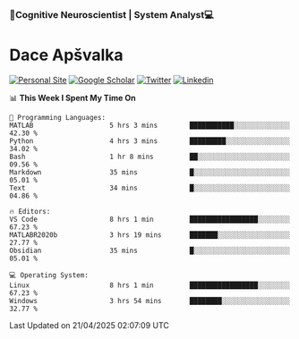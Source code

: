 ### 🧠Cognitive Neuroscientist | System Analyst💻
# Dace Apšvalka

[![Personal Site](https://img.shields.io/badge/website-teal?style=for-the-badge&logo=About.me&logoColor=white)](https://dcdace.net/)
[![Google Scholar](https://img.shields.io/badge/Scholar-yellow?style=for-the-badge&logo=googlescholar&logoColor=ffffff)](https://scholar.google.com/citations?hl=en&user=W8q0HBkAAAAJ&view_op=list_works&sortby=pubdate)
[![Twitter](https://img.shields.io/badge/Twitter-1DA1F2?logo=twitter&logoColor=white&style=for-the-badge)](https://twitter.com/dcdace)
[![Linkedin](https://img.shields.io/badge/linkedin-0077B5?logo=linkedin&logoColor=white&style=for-the-badge)](https://www.linkedin.com/in/dace-apsvalka/)

<!--
[![Dace's wakatime stats](https://github-readme-stats.vercel.app/api/wakatime?username=dcdace&theme=react&layout=compact&custom_title=Coding+past+7+days&v=2)](https://github.com/dcdace/dcdace)


[![github](https://img.shields.io/github/followers/dcdace?logo=github&style=plastic)](https://github.com/dcdace?tab=followers "GitHub followers")
[![wakatime](https://wakatime.com/badge/user/6e7556d3-b1db-4eef-a7e8-9bad735fc27e.svg?style=plastic?v=2)](https://wakatime.com/@6e7556d3-b1db-4eef-a7e8-9bad735fc27e "Total time coded since Feb 28 2022")

[![twitter](https://img.shields.io/twitter/follow/dcdace?label=followers&logo=twitter&color=%23007ec6&style=plastic)](https://twitter.com/dcdace "Twitter followers")

[![Dace's languages](https://github-readme-stats-one-nu-13.vercel.app/api/top-langs/?username=dcdace&langs_count=10&theme=nord&layout=compact)](https://github.com/anuraghazra/github-readme-stats) 
[![Dace's GitHub stats](https://github-readme-stats-one-nu-13.vercel.app/api?username=dcdace&theme=dracula&hide=prs,issues&count_private=true&show_icons=true&hide_rank=true&include_all_commits=true&hide_title=false&custom_title=GitHub+Stats)](https://github.com/anuraghazra/github-readme-stats)
-->

<!--START_SECTION:waka-->
📊 **This Week I Spent My Time On** 

```text
💬 Programming Languages: 
MATLAB                   5 hrs 3 mins        ███████████░░░░░░░░░░░░░░   42.30 % 
Python                   4 hrs 3 mins        █████████░░░░░░░░░░░░░░░░   34.02 % 
Bash                     1 hr 8 mins         ██░░░░░░░░░░░░░░░░░░░░░░░   09.56 % 
Markdown                 35 mins             █░░░░░░░░░░░░░░░░░░░░░░░░   05.01 % 
Text                     34 mins             █░░░░░░░░░░░░░░░░░░░░░░░░   04.86 % 

🔥 Editors: 
VS Code                  8 hrs 1 min         █████████████████░░░░░░░░   67.23 % 
MATLABR2020b             3 hrs 19 mins       ███████░░░░░░░░░░░░░░░░░░   27.77 % 
Obsidian                 35 mins             █░░░░░░░░░░░░░░░░░░░░░░░░   05.01 % 

💻 Operating System: 
Linux                    8 hrs 1 min         █████████████████░░░░░░░░   67.23 % 
Windows                  3 hrs 54 mins       ████████░░░░░░░░░░░░░░░░░   32.77 % 
```


 Last Updated on 21/04/2025 02:07:09 UTC
<!--END_SECTION:waka-->

